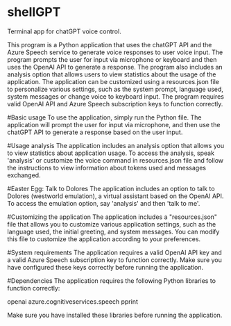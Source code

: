 # shellGPT
Terminal app for chatGPT voice control.

This program is a Python application that uses the chatGPT API and the Azure Speech service to generate voice responses to user voice input. The program prompts the user for input via microphone or keyboard and then uses the OpenAI API to generate a response. The program also includes an analysis option that allows users to view statistics about the usage of the application. The application can be customized using a resources.json file to personalize various settings, such as the system prompt,  language used, system messages or change voice to keyboard input. The program requires valid OpenAI API and Azure Speech subscription keys to function correctly.

#Basic usage
To use the application, simply run the Python file. The application will prompt the user for input via microphone, and then use the chatGPT API to generate a response based on the user input. 

#Usage analysis
The application includes an analysis option that allows you to view statistics about application usage. To access the analysis, speak 'analysis' or customize the voice command in resources.json file and follow the instructions to view information about tokens used and messages exchanged.

#Easter Egg: Talk to Dolores
The application includes an option to talk to Dolores (westworld emulation), a virtual assistant based on the OpenAI API. To access the emulation option, say 'analysis' and then 'talk to me'.

#Customizing the application
The application includes a "resources.json" file that allows you to customize various application settings, such as the language used, the initial greeting, and system messages. You can modify this file to customize the application according to your preferences.

#System requirements
The application requires a valid OpenAI API key and a valid Azure Speech subscription key to function correctly. Make sure you have configured these keys correctly before running the application.

#Dependencies
The application requires the following Python libraries to function correctly:

openai
azure.cognitiveservices.speech
pprint

Make sure you have installed these libraries before running the application.

